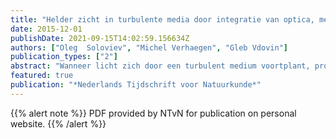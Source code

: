 ```yaml
---
title: "Helder zicht in turbulente media door integratie van optica, mechanica en regeltechniek"
date: 2015-12-01
publishDate: 2021-09-15T14:02:59.156634Z
authors: ["Oleg  Soloviev", "Michel Verhaegen", "Gleb Vdovin"]
publication_types: ["2"]
abstract: "Wanneer licht zich door een turbulent medium voortplant, produceertzelfs de meest nauwkeurige optische meetapparatuur onscherpeafbeeldingen. Dit effect kan worden gecompenseerd door een combinatievan een golffrontsensor en een deformeerbare spiegel. De laatsteontwikkelingen in hardware en software hebben deze technologietoegankelijk gemaakt, wat ons zowel op extreem kleine als grote schaalgedetailleerde beelden kan bieden."
featured: true
publication: "*Nederlands Tijdschrift voor Natuurkunde*"
---
```



{{% alert note %}}
PDF provided by NTvN for publication on personal website. 
{{% /alert %}}